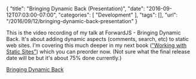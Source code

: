 
{
	"title": "Bringing Dynamic Back (Presentation)",
	"date": "2016-09-12T07:03:00-07:00",
	"categories": [
		"Development"
	],
	"tags": [],
	"url": "/2016/09/12/bringing-dynamic-back-presentation"
}

This is the video recording of my talk at ForwardJS - Bringing Dynamic Back. It's about adding dynamic aspects (comments, search, etc) to static web sites. I'm covering this much deeper in my next book (<a href="http://shop.oreilly.com/product/0636920051879.do">"Working with Static Sites"</a>) which you can preorder now. (Not sure what the final release date will be but it's about 75% done currently.)
<!--more-->
<a href="https://forwardcourses.com/lectures/198">Bringing Dynamic Back</a>